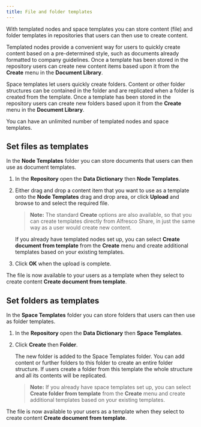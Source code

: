 ```yaml
---
title: File and folder templates
---
```


With templated nodes and space templates you can store content (file) and folder templates in repositories that users can then use to create content.

Templated nodes provide a convenient way for users to quickly create content based on a pre-determined style, such as documents already formatted to company guidelines. Once a template has been stored in the repository users can create new content items based upon it from the **Create** menu in the **Document Library**.

Space templates let users quickly create folders. Content or other folder structures can be contained in the folder and are replicated when a folder is created from the template. Once a template has been stored in the repository users can create new folders based upon it from the **Create** menu in the **Document Library**.

You can have an unlimited number of templated nodes and space templates.

## Set files as templates

In the **Node Templates** folder you can store documents that users can then use as document templates.

1. In the **Repository** open the **Data Dictionary** then **Node Templates**.

2. Either drag and drop a content item that you want to use as a template onto the **Node Templates** drag and drop area, or click **Upload** and browse to and select the required file.

    >**Note:** The standard **Create** options are also available, so that you can create templates directly from Alfresco Share, in just the same way as a user would create new content.

    If you already have templated nodes set up, you can select **Create document from template** from the **Create** menu and create additional templates based on your existing templates.

3. Click **OK** when the upload is complete.

The file is now available to your users as a template when they select to create content **Create document from template**.

## Set folders as templates

In the **Space Templates** folder you can store folders that users can then use as folder templates.

1. In the **Repository** open the **Data Dictionary** then **Space Templates**.

2. Click **Create** then **Folder**.

    The new folder is added to the Space Templates folder. You can add content or further folders to this folder to create an entire folder structure. If users create a folder from this template the whole structure and all its contents will be replicated.

    >**Note:** If you already have space templates set up, you can select **Create folder from template** from the **Create** menu and create additional templates based on your existing templates.

The file is now available to your users as a template when they select to create content **Create document from template**.
